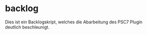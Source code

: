 # backlog
Dies ist ein Backlogskript, welches die Abarbeitung des PSC7 Plugin deutlich beschleunigt.
